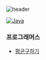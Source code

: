 ![header](https://capsule-render.vercel.app/api?&height=260&color=auto&text=알고리즘문제풀이&animation=fadeIn&fontColor=000000)

[![Java](https://img.shields.io/badge/Java-007396?style=flat-square&logo=Java&logoColor=white)](github.com/Joowon0220/TODO-List)

### 프로그래머스
- [평균구하기](src/Solution.java)